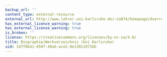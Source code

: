 ```yaml
---
backup_url: ''
content_type: external-resource
external_url: http://www.lehrer.uni-karlsruhe.de/~za874/homepage/duerrenmatt.htm
has_external_licence_warning: true
has_external_license_warning: true
is_broken: ''
license: https://creativecommons.org/licenses/by-nc-sa/4.0/
title: Biographie/Werkverzeichnis (Uni Karlsruhe)
uid: 1d7f6b41-658f-48ab-ace2-0e13011071bb
---
```

